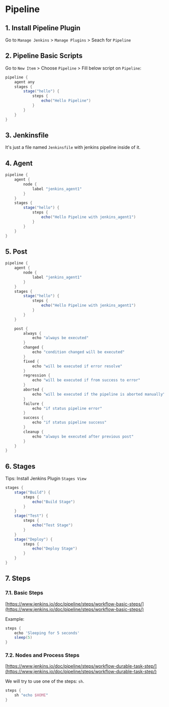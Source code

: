 # Pipeline

## 1. Install Pipeline Plugin

Go to `Manage Jenkins` > `Manage Plugins` > Seach for `Pipeline`

## 2. Pipeline Basic Scripts

Go to `New Item` > Choose `Pipeline` > Fill below script on `Pipeline`:

```groovy
pipeline {
    agent any
    stages {
        stage("hello") {
            steps {
                echo("Hello Pipeline")
            }
        }
    }
}
```

## 3. Jenkinsfile

It's just a file named `Jenkinsfile` with jenkins pipeline inside of it.

## 4. Agent

```groovy
pipeline {
    agent {
        node {
            label "jenkins_agent1"
        }
    }
    stages {
        stage("hello") {
            steps {
                echo("Hello Pipeline with jenkins_agent1")
            }
        }
    }
}
```

## 5. Post

```groovy
pipeline {
    agent {
        node {
            label "jenkins_agent1"
        }
    }
    stages {
        stage("hello") {
            steps {
                echo("Hello Pipeline with jenkins_agent1")
            }
        }
    }

    post {
        always {
            echo "always be executed"
        }
        changed {
            echo "condition changed will be executed"
        }
        fixed {
            echo "will be executed if error resolve"
        }
        regression {
            echo "will be executed if from success to error"
        }
        aborted {
            echo "will be executed if the pipeline is aborted manually"
        }
        failure {
            echo "if status pipeline error"
        }
        success {
            echo "if status pipeline success"
        }
        cleanup {
            echo "always be executed after previous post"
        }
    }
}
```

## 6. Stages

Tips: Install Jenkins Plugin `Stages View`

```groovy
stages {
    stage("Build") {
        steps {
            echo("Build Stage")
        }
    }
    stage("Test") {
        steps {
            echo("Test Stage")
        }
    }
    stage("Deploy") {
        steps {
            echo("Deploy Stage")
        }
    }
}
```

## 7. Steps

### 7.1. Basic Steps

[https://www.jenkins.io/doc/pipeline/steps/workflow-basic-steps/](https://www.jenkins.io/doc/pipeline/steps/workflow-basic-steps/)

Example:

```groovy
steps {
    echo 'Sleeping for 5 seconds'
    sleep(5)
}
```

### 7.2. Nodes and Process Steps

[https://www.jenkins.io/doc/pipeline/steps/workflow-durable-task-step/](https://www.jenkins.io/doc/pipeline/steps/workflow-durable-task-step/)

We will try to use one of the steps: `sh`.

```groovy
steps {
    sh "echo $HOME"
}
```





